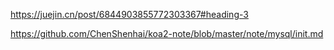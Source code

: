 https://juejin.cn/post/6844903855772303367#heading-3

https://github.com/ChenShenhai/koa2-note/blob/master/note/mysql/init.md
